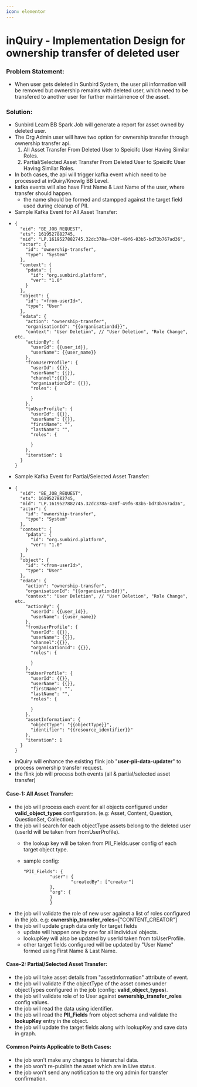 ```yaml
---
icon: elementor
---
```


# inQuiry - Implementation Design for ownership transfer of deleted user

### Problem Statement: <a href="#inquiry-implementationdesignforownershiptransferofdeleteduser-problemstatement" id="inquiry-implementationdesignforownershiptransferofdeleteduser-problemstatement"></a>

* When user gets deleted in Sunbird System, the user pii information will be removed but ownership remains with deleted user, which need to be transfered to another user for further maintainence of the asset.

### Solution: <a href="#inquiry-implementationdesignforownershiptransferofdeleteduser-solution" id="inquiry-implementationdesignforownershiptransferofdeleteduser-solution"></a>

* Sunbird Learn BB Spark Job will generate a report for asset owned by deleted user.
* The Org Admin user will have two option for ownership transfer through ownership transfer api.
  1. All Asset Transfer From Deleted User to Speicifc User Having Similar Roles.
  2. Partial/Selected Asset Transfer From Deleted User to Speicifc User Having Similar Roles.
* In both cases, the api will trigger kafka event which need to be processed at inQuiry/Knowlg BB Level.
* kafka events will also have First Name & Last Name of the user, where transfer should happen.
  * the name should be formed and stampped against the target field used during cleanup of PII.
* Sample Kafka Event for All Asset Transfer:
* ```
  {
    "eid": "BE_JOB_REQUEST",
    "ets": 1619527882745,
    "mid": "LP.1619527882745.32dc378a-430f-49f6-83b5-bd73b767ad36",
    "actor": {
      "id": "ownership-transfer",
      "type": "System"
    },
    "context": {
      "pdata": {
        "id": "org.sunbird.platform",
        "ver": "1.0"
      }
    },
    "object": {
      "id": "<from-userId>",
      "type": "User"
    },
    "edata": {
      "action": "ownership-transfer",
      "organisationId": "{{organisationId}}",
      "context": "User Deletion", // "User Deletion", "Role Change", etc.
      "actionBy": {
  		"userId": {{user_id}},
  		"userName": {{user_name}}
      },
      "fromUserProfile": {
  		"userId": {{}},
  		"userName": {{}},
  		"channel":{{}},
  		"organisationId": {{}},
  		"roles": {
            
  		}
      },
      "toUserProfile": {
  		"userId": {{}},
  		"userName": {{}},
  		"firstName": "",
  		"lastName": "",
  		"roles": {
            
  		}
      },   
      "iteration": 1
    }
  }
  ```
* Sample Kafka Event for Partial/Selected Asset Transfer:
* ```
  {
    "eid": "BE_JOB_REQUEST",
    "ets": 1619527882745,
    "mid": "LP.1619527882745.32dc378a-430f-49f6-83b5-bd73b767ad36",
    "actor": {
      "id": "ownership-transfer",
      "type": "System"
    },
    "context": {
      "pdata": {
        "id": "org.sunbird.platform",
        "ver": "1.0"
      }
    },
    "object": {
      "id": "<from-userId>",
      "type": "User"
    },
    "edata": {
      "action": "ownership-transfer",
      "organisationId": "{{organisationId}}",
      "context": "User Deletion", // "User Deletion", "Role Change", etc.
      "actionBy": {
  		"userId": {{user_id}},
  		"userName": {{user_name}}
      },
      "fromUserProfile": {
  		"userId": {{}},
  		"userName": {{}},
  		"channel":{{}},
  		"organisationId": {{}},
  		"roles": {
            
  		}
      },
      "toUserProfile": {
  		"userId": {{}},
  		"userName": {{}},
  		"firstName": "",
  		"lastName": "",
  		"roles": {
            
  		}
      },   
      "assetInformation": {
        "objectType": "{{objectType}}",
        "identifier": "{{resource_identifier}}"
      },
      "iteration": 1
    }
  }
  ```
* inQuiry will enhance the existing flink job "**user-pii-data-updater**" to process ownership transfer request.
* the flink job will process both events (all & partial/selected asset transfer)

#### Case-1: All Asset Transfer: <a href="#inquiry-implementationdesignforownershiptransferofdeleteduser-case-1-allassettransfer" id="inquiry-implementationdesignforownershiptransferofdeleteduser-case-1-allassettransfer"></a>

* the job will process each event for all objects configured under **valid\_object\_types** configuration. (e.g: Asset, Content, Question, QuestionSet, Collection).
* the job will search for each objectType assets belong to the deleted user (userId will be taken from fromUserProfile).
  * the lookup key will be taken from PII\_Fields.user config of each target object type.
  *   sample config:

      ```
      "PII_Fields": {
          		"user": {
            			"createdBy": ["creator"]
          		},
          		"org": {
          		}
        		}
      ```
* the job will validate the role of new user against a list of roles configured in the job. e.g: **ownership\_transfer\_roles**=\["CONTENT\_CREATOR"]
* the job will update graph data only for target fields
  * update will happen one by one for all individual objects.
  * lookupKey will also be updated by userId taken from toUserProfile.
  * other target fields configured will be updated by "User Name" formed using First Name & Last Name.

#### Case-2: Partial/Selected Asset Transfer: <a href="#inquiry-implementationdesignforownershiptransferofdeleteduser-case-2-partial-selectedassettransfer" id="inquiry-implementationdesignforownershiptransferofdeleteduser-case-2-partial-selectedassettransfer"></a>

* the job will take asset details from "assetInformation" attribute of event.
* the job will validate if the objectType of the asset comes under objectTypes configured in the job (config: **valid\_object\_types**).
* the job will validate role of to User against **ownership\_transfer\_roles** config values.
* the job will read the data using identifier.
* the job will read the **PII\_Fields** from object schema and validate the **lookupKey** entry in the object.
* the job will update the target fields along with lookupKey and save data in graph.

#### &#x20;Common Points Applicable to Both Cases: <a href="#inquiry-implementationdesignforownershiptransferofdeleteduser-commonpointsapplicabletobothcases" id="inquiry-implementationdesignforownershiptransferofdeleteduser-commonpointsapplicabletobothcases"></a>

* the job won't make any changes to hierarchal data.
* the job won't re-publish the asset which are in Live status.
* the job won't send any notification to the org admin for transfer confirmation.
